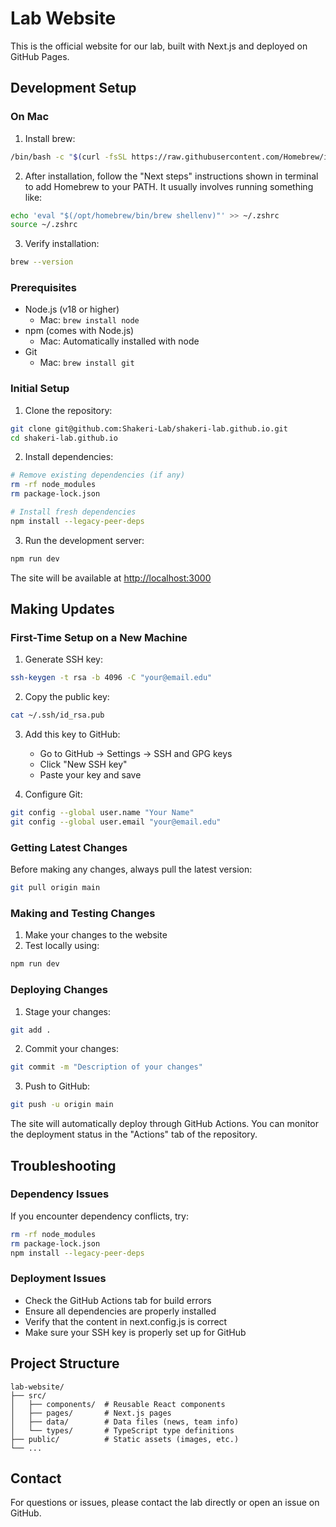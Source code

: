 # Lab Website

This is the official website for our lab, built with Next.js and deployed on GitHub Pages.

## Development Setup

### On Mac
1. Install brew:
```bash
/bin/bash -c "$(curl -fsSL https://raw.githubusercontent.com/Homebrew/install/HEAD/install.sh)"
```

2. After installation, follow the "Next steps" instructions shown in terminal to add Homebrew to your PATH. It usually involves running something like:
```bash
echo 'eval "$(/opt/homebrew/bin/brew shellenv)"' >> ~/.zshrc
source ~/.zshrc
```

3. Verify installation:
```bash
brew --version
```

### Prerequisites
- Node.js (v18 or higher)
  - Mac: `brew install node`
- npm (comes with Node.js)
  - Mac: Automatically installed with node
- Git
  - Mac: `brew install git`

### Initial Setup
1. Clone the repository:
```bash
git clone git@github.com:Shakeri-Lab/shakeri-lab.github.io.git
cd shakeri-lab.github.io
```

2. Install dependencies:
```bash
# Remove existing dependencies (if any)
rm -rf node_modules
rm package-lock.json

# Install fresh dependencies
npm install --legacy-peer-deps
```

3. Run the development server:
```bash
npm run dev
```

The site will be available at [http://localhost:3000](http://localhost:3000)

## Making Updates

### First-Time Setup on a New Machine
1. Generate SSH key:
```bash
ssh-keygen -t rsa -b 4096 -C "your@email.edu"
```

2. Copy the public key:
```bash
cat ~/.ssh/id_rsa.pub
```

3. Add this key to GitHub:
   - Go to GitHub → Settings → SSH and GPG keys
   - Click "New SSH key"
   - Paste your key and save

4. Configure Git:
```bash
git config --global user.name "Your Name"
git config --global user.email "your@email.edu"
```

### Getting Latest Changes
Before making any changes, always pull the latest version:
```bash
git pull origin main
```

### Making and Testing Changes
1. Make your changes to the website
2. Test locally using:
```bash
npm run dev
```

### Deploying Changes
1. Stage your changes:
```bash
git add .
```

2. Commit your changes:
```bash
git commit -m "Description of your changes"
```

3. Push to GitHub:
```bash
git push -u origin main
```

The site will automatically deploy through GitHub Actions. You can monitor the deployment status in the "Actions" tab of the repository.

## Troubleshooting

### Dependency Issues
If you encounter dependency conflicts, try:
```bash
rm -rf node_modules
rm package-lock.json
npm install --legacy-peer-deps
```

### Deployment Issues
- Check the GitHub Actions tab for build errors
- Ensure all dependencies are properly installed
- Verify that the content in next.config.js is correct
- Make sure your SSH key is properly set up for GitHub

## Project Structure
```
lab-website/
├── src/
│   ├── components/  # Reusable React components
│   ├── pages/       # Next.js pages
│   ├── data/        # Data files (news, team info)
│   └── types/       # TypeScript type definitions
├── public/          # Static assets (images, etc.)
└── ...
```

## Contact
For questions or issues, please contact the lab directly or open an issue on GitHub.
